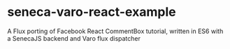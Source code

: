# seneca-varo-react-example
A Flux porting of Facebook React CommentBox tutorial, written in ES6 with a SenecaJS backend and Varo flux dispatcher
